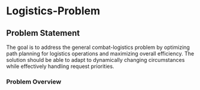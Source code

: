 # Logistics-Problem
## Problem Statement

The goal is to address the general combat-logistics problem by optimizing path planning for logistics operations and maximizing overall efficiency. The solution should be able to adapt to dynamically changing circumstances while effectively handling request priorities.
### Problem Overview
